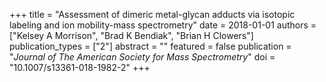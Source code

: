 +++
title = "Assessment of dimeric metal-glycan adducts via isotopic labeling and ion mobility-mass spectrometry"
date = 2018-01-01
authors = ["Kelsey A Morrison", "Brad K Bendiak", "Brian H Clowers"]
publication_types = ["2"]
abstract = ""
featured = false
publication = "*Journal of The American Society for Mass Spectrometry*"
doi = "10.1007/s13361-018-1982-2"
+++

